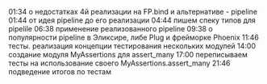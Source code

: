 01:34 о недостатках 4й реализации на FP.bind и альтернативе - pipeline
01:44 от идея pipeline до его реализации
04:44 пишем спеку типов для pipelile
06:38 применение реализованного pipeline
09:38 о популярности pipeline в Эликсире, либе Plug и фрейморке Phoenix
11:46 тесты. реализация концепции тестирования нескольких модулей
14:00 создание модуля MyAssertions для assert_many
17:00 переписываем тесты на использование своего MyAssertions.assert_many
21:46 подведение итогов по тестам


